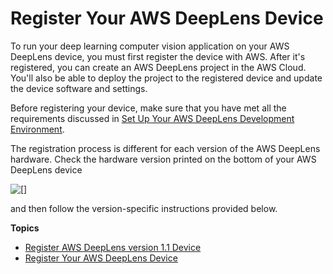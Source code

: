 # Register Your AWS DeepLens Device<a name="deeplens-getting-started-register"></a>

To run your deep learning computer vision application on your AWS DeepLens device, you must first register the device with AWS\. After it's registered, you can create an AWS DeepLens project in the AWS Cloud\. You'll also be able to deploy the project to the registered device and update the device software and settings\. 

 Before registering your device, make sure that you have met all the requirements discussed in [Set Up Your AWS DeepLens Development Environment](deeplens-prerequisites.md)\. 

The registration process is different for each version of the AWS DeepLens hardware\. Check the hardware version printed on the bottom of your AWS DeepLens device 

![\[\]](http://docs.aws.amazon.com/deeplens/latest/dg/images/deeplens-device-version-labels.png)

and then follow the version\-specific instructions provided below\. 

**Topics**
+ [Register AWS DeepLens version 1\.1 Device](deeplens-register-device-v1.1.md)
+ [Register Your AWS DeepLens Device](deeplens-register-device-v1.md)